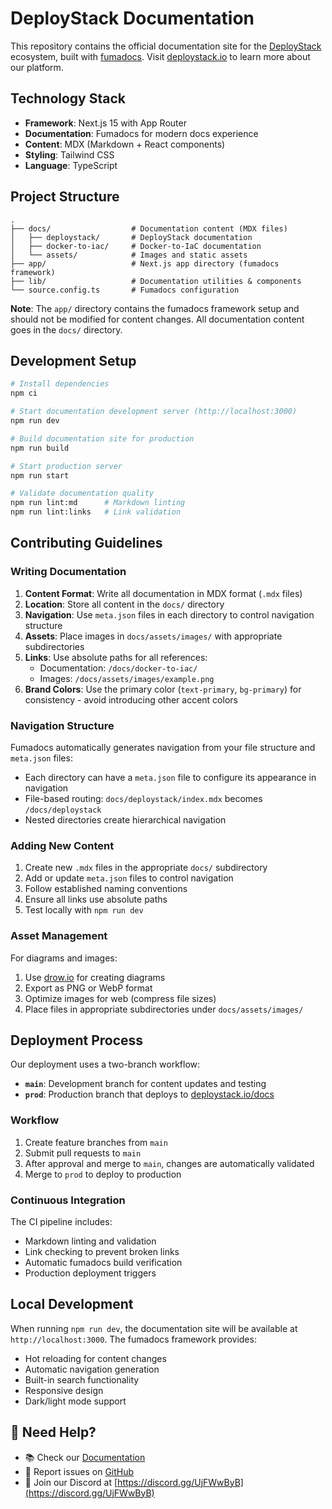 # DeployStack Documentation

This repository contains the official documentation site for the [DeployStack](https://deploystack.io/docs/) ecosystem, built with [fumadocs](https://fumadocs.vercel.app/). Visit [deploystack.io](https://deploystack.io) to learn more about our platform.

## Technology Stack

- **Framework**: Next.js 15 with App Router
- **Documentation**: Fumadocs for modern docs experience
- **Content**: MDX (Markdown + React components)
- **Styling**: Tailwind CSS
- **Language**: TypeScript

## Project Structure

```text
.
├── docs/                  # Documentation content (MDX files)
│   ├── deploystack/       # DeployStack documentation
│   ├── docker-to-iac/     # Docker-to-IaC documentation
│   └── assets/            # Images and static assets
├── app/                   # Next.js app directory (fumadocs framework)
├── lib/                   # Documentation utilities & components
└── source.config.ts       # Fumadocs configuration
```

**Note**: The `app/` directory contains the fumadocs framework setup and should not be modified for content changes. All documentation content goes in the `docs/` directory.

## Development Setup

```bash
# Install dependencies
npm ci

# Start documentation development server (http://localhost:3000)
npm run dev

# Build documentation site for production
npm run build

# Start production server
npm run start

# Validate documentation quality
npm run lint:md      # Markdown linting
npm run lint:links   # Link validation
```

## Contributing Guidelines

### Writing Documentation

1. **Content Format**: Write all documentation in MDX format (`.mdx` files)
2. **Location**: Store all content in the `docs/` directory
3. **Navigation**: Use `meta.json` files in each directory to control navigation structure
4. **Assets**: Place images in `docs/assets/images/` with appropriate subdirectories
5. **Links**: Use absolute paths for all references:
   - Documentation: `/docs/docker-to-iac/`
   - Images: `/docs/assets/images/example.png`
6. **Brand Colors**: Use the primary color (`text-primary`, `bg-primary`) for consistency - avoid introducing other accent colors

### Navigation Structure

Fumadocs automatically generates navigation from your file structure and `meta.json` files:

- Each directory can have a `meta.json` file to configure its appearance in navigation
- File-based routing: `docs/deploystack/index.mdx` becomes `/docs/deploystack`
- Nested directories create hierarchical navigation

### Adding New Content

1. Create new `.mdx` files in the appropriate `docs/` subdirectory
2. Add or update `meta.json` files to control navigation
3. Follow established naming conventions
4. Ensure all links use absolute paths
5. Test locally with `npm run dev`

### Asset Management

For diagrams and images:

1. Use [drow.io](https://app.diagrams.net/) for creating diagrams
2. Export as PNG or WebP format
3. Optimize images for web (compress file sizes)
4. Place files in appropriate subdirectories under `docs/assets/images/`

## Deployment Process

Our deployment uses a two-branch workflow:

- **`main`**: Development branch for content updates and testing
- **`prod`**: Production branch that deploys to [deploystack.io/docs](https://deploystack.io/docs)

### Workflow

1. Create feature branches from `main`
2. Submit pull requests to `main`
3. After approval and merge to `main`, changes are automatically validated
4. Merge to `prod` to deploy to production

### Continuous Integration

The CI pipeline includes:

- Markdown linting and validation
- Link checking to prevent broken links
- Automatic fumadocs build verification
- Production deployment triggers

## Local Development

When running `npm run dev`, the documentation site will be available at `http://localhost:3000`. The fumadocs framework provides:

- Hot reloading for content changes
- Automatic navigation generation
- Built-in search functionality
- Responsive design
- Dark/light mode support

## 💬 Need Help?

- 📚 Check our [Documentation](https://deploystack.io/docs)
- 🎯 Report issues on [GitHub](https://github.com/deploystackio/documentation/issues)
- 📧 Join our Discord at [https://discord.gg/UjFWwByB](https://discord.gg/UjFWwByB)
